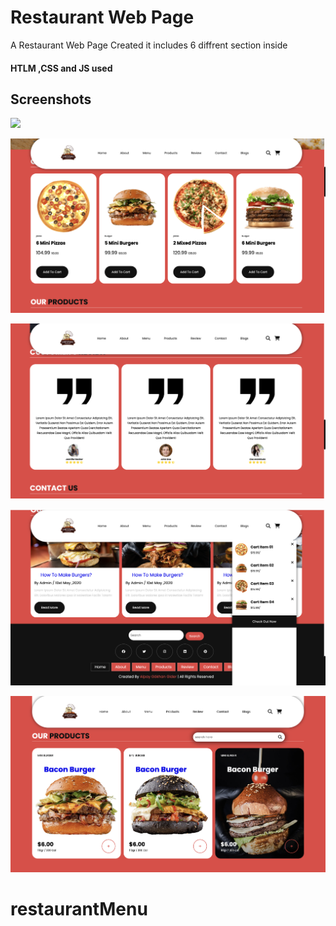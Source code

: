 <h1> Restaurant Web Page  </h1>

A Restaurant Web Page Created it includes 6 diffrent section inside

<h4> HTLM ,CSS  and JS used </h4>

<h2>Screenshots</h2>

![](images/img-1.png)

![](images/img-2.png)

![](images/img-3.png)

![](images/img-4.png)

![](images/img-5.png)


# restaurantMenu

